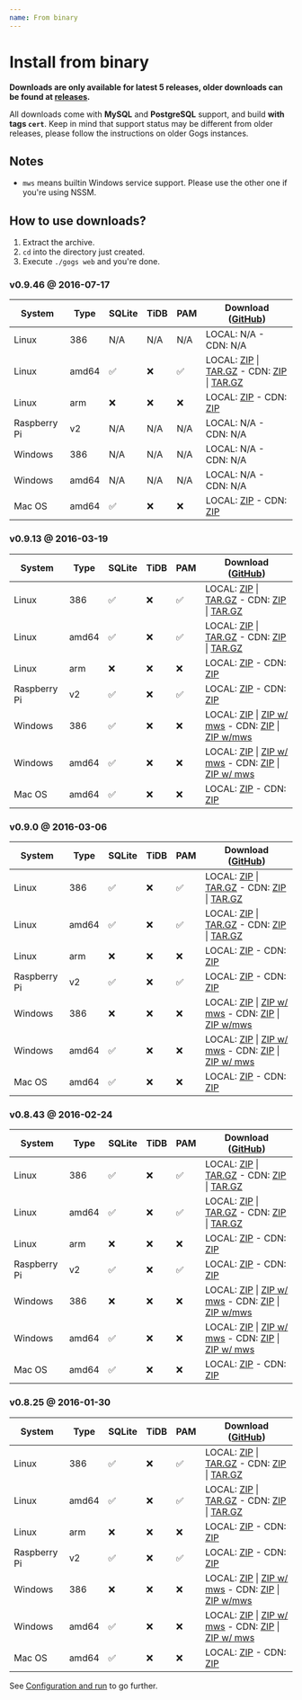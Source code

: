 ```yaml
---
name: From binary
---
```


# Install from binary

**Downloads are only available for latest 5 releases, older downloads can be found at [releases](https://github.com/gogits/gogs/releases?after=v0.8.25).**

All downloads come with **MySQL** and **PostgreSQL** support, and build **with tags `cert`**. Keep in mind that support status may be different from older releases, please follow the instructions on older Gogs instances.

## Notes

- `mws` means builtin Windows service support. Please use the other one if you're using NSSM.

## How to use downloads?

1. Extract the archive.
2. `cd` into the directory just created.
3. Execute `./gogs web` and you're done.

### v0.9.46 @ 2016-07-17

|System|Type|SQLite|TiDB|PAM|Download ([GitHub](https://github.com/gogits/gogs/releases/tag/v0.9.46))|
|------|----|------|----|---|--------|
|Linux|386|N/A|N/A|N/A|LOCAL: N/A - CDN: N/A|
|Linux|amd64|✅|❌|✅|LOCAL: [ZIP](https://dl.gogs.io/gogs_v0.9.46_linux_amd64.zip) \| [TAR.GZ](https://dl.gogs.io/gogs_v0.9.46_linux_amd64.tar.gz) - CDN: [ZIP](https://cdn.gogs.io/gogs_v0.9.46_linux_amd64.zip) \| [TAR.GZ](https://cdn.gogs.io/gogs_v0.9.46_linux_amd64.tar.gz)|
|Linux|arm|❌|❌|❌|LOCAL: [ZIP](https://dl.gogs.io/gogs_v0.9.46_linux_arm.zip) - CDN: [ZIP](https://cdn.gogs.io/gogs_v0.9.46_linux_arm.zip)|
|Raspberry Pi|v2|N/A|N/A|N/A|LOCAL: N/A - CDN: N/A|
|Windows|386|N/A|N/A|N/A|LOCAL: N/A - CDN: N/A|
|Windows|amd64|N/A|N/A|N/A|LOCAL: N/A - CDN: N/A|
|Mac OS|amd64|✅|❌|❌|LOCAL: [ZIP](https://dl.gogs.io/gogs_v0.9.46_darwin_amd64.zip) - CDN: [ZIP](https://cdn.gogs.io/gogs_v0.9.46_darwin_amd64.zip)|

### v0.9.13 @ 2016-03-19

|System|Type|SQLite|TiDB|PAM|Download ([GitHub](https://github.com/gogits/gogs/releases/tag/v0.9.13))|
|------|----|------|----|---|--------|
|Linux|386|✅|❌|✅|LOCAL: [ZIP](https://dl.gogs.io/gogs_v0.9.13_linux_386.zip) \| [TAR.GZ](https://dl.gogs.io/gogs_v0.9.13_linux_386.tar.gz) - CDN: [ZIP](https://cdn.gogs.io/gogs_v0.9.13_linux_386.zip) \| [TAR.GZ](https://cdn.gogs.io/gogs_v0.9.13_linux_386.tar.gz)|
|Linux|amd64|✅|❌|✅|LOCAL: [ZIP](https://dl.gogs.io/gogs_v0.9.13_linux_amd64.zip) \| [TAR.GZ](https://dl.gogs.io/gogs_v0.9.13_linux_amd64.tar.gz) - CDN: [ZIP](https://cdn.gogs.io/gogs_v0.9.13_linux_amd64.zip) \| [TAR.GZ](https://cdn.gogs.io/gogs_v0.9.13_linux_amd64.tar.gz)|
|Linux|arm|❌|❌|❌|LOCAL: [ZIP](https://dl.gogs.io/gogs_v0.9.13_linux_arm.zip) - CDN: [ZIP](https://cdn.gogs.io/gogs_v0.9.13_linux_arm.zip)|
|Raspberry Pi|v2|✅|❌|✅|LOCAL: [ZIP](https://dl.gogs.io/gogs_v0.9.13_raspi2.zip) - CDN: [ZIP](https://cdn.gogs.io/gogs_v0.9.13_raspi2.zip)|
|Windows|386|✅|❌|❌|LOCAL: [ZIP](https://dl.gogs.io/gogs_v0.9.13_windows_386.zip) \| [ZIP w/ mws](https://dl.gogs.io/gogs_v0.9.13_windows_386_mws.zip) - CDN: [ZIP](https://cdn.gogs.io/gogs_v0.9.13_windows_386.zip) \| [ZIP w/mws](https://cdn.gogs.io/gogs_v0.9.13_windows_386_mws.zip)|
|Windows|amd64|✅|❌|❌|LOCAL: [ZIP](https://dl.gogs.io/gogs_v0.9.13_windows_amd64.zip) \| [ZIP w/ mws](https://dl.gogs.io/gogs_v0.9.13_windows_amd64_mws.zip) - CDN: [ZIP](https://cdn.gogs.io/gogs_v0.9.13_windows_amd64.zip) \| [ZIP w/ mws](https://cdn.gogs.io/gogs_v0.9.13_windows_amd64_mws.zip)|
|Mac OS|amd64|✅|❌|❌|LOCAL: [ZIP](https://dl.gogs.io/gogs_v0.9.13_darwin_amd64.zip) - CDN: [ZIP](https://cdn.gogs.io/gogs_v0.9.13_darwin_amd64.zip)|

### v0.9.0 @ 2016-03-06

|System|Type|SQLite|TiDB|PAM|Download ([GitHub](https://github.com/gogits/gogs/releases/tag/v0.9.0))|
|------|----|------|----|---|--------|
|Linux|386|✅|❌|✅|LOCAL: [ZIP](https://dl.gogs.io/gogs_v0.9.0_linux_386.zip) \| [TAR.GZ](https://dl.gogs.io/gogs_v0.9.0_linux_386.tar.gz) - CDN: [ZIP](https://cdn.gogs.io/gogs_v0.9.0_linux_386.zip) \| [TAR.GZ](https://cdn.gogs.io/gogs_v0.9.0_linux_386.tar.gz)|
|Linux|amd64|✅|❌|✅|LOCAL: [ZIP](https://dl.gogs.io/gogs_v0.9.0_linux_amd64.zip) \| [TAR.GZ](https://dl.gogs.io/gogs_v0.9.0_linux_amd64.tar.gz) - CDN: [ZIP](https://cdn.gogs.io/gogs_v0.9.0_linux_amd64.zip) \| [TAR.GZ](https://cdn.gogs.io/gogs_v0.9.0_linux_amd64.tar.gz)|
|Linux|arm|❌|❌|❌|LOCAL: [ZIP](https://dl.gogs.io/gogs_v0.9.0_linux_arm.zip) - CDN: [ZIP](https://cdn.gogs.io/gogs_v0.9.0_linux_arm.zip)|
|Raspberry Pi|v2|✅|❌|✅|LOCAL: [ZIP](https://dl.gogs.io/gogs_v0.9.0_raspi2.zip) - CDN: [ZIP](https://cdn.gogs.io/gogs_v0.9.0_raspi2.zip)|
|Windows|386|❌|❌|❌|LOCAL: [ZIP](https://dl.gogs.io/gogs_v0.9.0_windows_386.zip) \| [ZIP w/ mws](https://dl.gogs.io/gogs_v0.9.0_windows_386_mws.zip) - CDN: [ZIP](https://cdn.gogs.io/gogs_v0.9.0_windows_386.zip) \| [ZIP w/mws](https://cdn.gogs.io/gogs_v0.9.0_windows_386_mws.zip)|
|Windows|amd64|✅|❌|❌|LOCAL: [ZIP](https://dl.gogs.io/gogs_v0.9.0_windows_amd64.zip) \| [ZIP w/ mws](https://dl.gogs.io/gogs_v0.9.0_windows_amd64_mws.zip) - CDN: [ZIP](https://cdn.gogs.io/gogs_v0.9.0_windows_amd64.zip) \| [ZIP w/ mws](https://cdn.gogs.io/gogs_v0.9.0_windows_amd64_mws.zip)|
|Mac OS|amd64|✅|❌|❌|LOCAL: [ZIP](https://dl.gogs.io/gogs_v0.9.0_darwin_amd64.zip) - CDN: [ZIP](https://cdn.gogs.io/gogs_v0.9.0_darwin_amd64.zip)|

### v0.8.43 @ 2016-02-24

|System|Type|SQLite|TiDB|PAM|Download ([GitHub](https://github.com/gogits/gogs/releases/tag/v0.8.43))|
|------|----|------|----|---|--------|
|Linux|386|✅|❌|✅|LOCAL: [ZIP](https://dl.gogs.io/gogs_v0.8.43_linux_386.zip) \| [TAR.GZ](https://dl.gogs.io/gogs_v0.8.43_linux_386.tar.gz) - CDN: [ZIP](https://cdn.gogs.io/gogs_v0.8.43_linux_386.zip) \| [TAR.GZ](https://cdn.gogs.io/gogs_v0.8.43_linux_386.tar.gz)|
|Linux|amd64|✅|❌|✅|LOCAL: [ZIP](https://dl.gogs.io/gogs_v0.8.43_linux_amd64.zip) \| [TAR.GZ](https://dl.gogs.io/gogs_v0.8.43_linux_amd64.tar.gz) - CDN: [ZIP](https://cdn.gogs.io/gogs_v0.8.43_linux_amd64.zip) \| [TAR.GZ](https://cdn.gogs.io/gogs_v0.8.43_linux_amd64.tar.gz)|
|Linux|arm|❌|❌|❌|LOCAL: [ZIP](https://dl.gogs.io/gogs_v0.8.43_linux_arm.zip) - CDN: [ZIP](https://cdn.gogs.io/gogs_v0.8.43_linux_arm.zip)|
|Raspberry Pi|v2|✅|❌|✅|LOCAL: [ZIP](https://dl.gogs.io/gogs_v0.8.43_raspi2.zip) - CDN: [ZIP](https://cdn.gogs.io/gogs_v0.8.43_raspi2.zip)|
|Windows|386|❌|❌|❌|LOCAL: [ZIP](https://dl.gogs.io/gogs_v0.8.43_windows_386.zip) \| [ZIP w/ mws](https://dl.gogs.io/gogs_v0.8.43_windows_386_mws.zip) - CDN: [ZIP](https://cdn.gogs.io/gogs_v0.8.43_windows_386.zip) \| [ZIP w/mws](https://cdn.gogs.io/gogs_v0.8.43_windows_386_mws.zip)|
|Windows|amd64|✅|❌|❌|LOCAL: [ZIP](https://dl.gogs.io/gogs_v0.8.43_windows_amd64.zip) \| [ZIP w/ mws](https://dl.gogs.io/gogs_v0.8.43_windows_amd64_mws.zip) - CDN: [ZIP](https://cdn.gogs.io/gogs_v0.8.43_windows_amd64.zip) \| [ZIP w/ mws](https://cdn.gogs.io/gogs_v0.8.43_windows_amd64_mws.zip)|
|Mac OS|amd64|✅|❌|❌|LOCAL: [ZIP](https://dl.gogs.io/gogs_v0.8.43_darwin_amd64.zip) - CDN: [ZIP](https://cdn.gogs.io/gogs_v0.8.43_darwin_amd64.zip)|

### v0.8.25 @ 2016-01-30

|System|Type|SQLite|TiDB|PAM|Download ([GitHub](https://github.com/gogits/gogs/releases/tag/v0.8.25))|
|------|----|------|----|---|--------|
|Linux|386|✅|❌|✅|LOCAL: [ZIP](https://dl.gogs.io/gogs_v0.8.25_linux_386.zip) \| [TAR.GZ](https://dl.gogs.io/gogs_v0.8.25_linux_386.tar.gz) - CDN: [ZIP](https://cdn.gogs.io/gogs_v0.8.25_linux_386.zip) \| [TAR.GZ](https://cdn.gogs.io/gogs_v0.8.25_linux_386.tar.gz)|
|Linux|amd64|✅|❌|✅|LOCAL: [ZIP](https://dl.gogs.io/gogs_v0.8.25_linux_amd64.zip) \| [TAR.GZ](https://dl.gogs.io/gogs_v0.8.25_linux_amd64.tar.gz) - CDN: [ZIP](https://cdn.gogs.io/gogs_v0.8.25_linux_amd64.zip) \| [TAR.GZ](https://cdn.gogs.io/gogs_v0.8.25_linux_amd64.tar.gz)|
|Linux|arm|❌|❌|❌|LOCAL: [ZIP](https://dl.gogs.io/gogs_v0.8.25_linux_arm.zip) - CDN: [ZIP](https://cdn.gogs.io/gogs_v0.8.25_linux_arm.zip)|
|Raspberry Pi|v2|✅|❌|✅|LOCAL: [ZIP](https://dl.gogs.io/gogs_v0.8.25_raspi2.zip) - CDN: [ZIP](https://cdn.gogs.io/gogs_v0.8.25_raspi2.zip)|
|Windows|386|❌|❌|❌|LOCAL: [ZIP](https://dl.gogs.io/gogs_v0.8.25_windows_386.zip) \| [ZIP w/ mws](https://dl.gogs.io/gogs_v0.8.25_windows_386_mws.zip) - CDN: [ZIP](https://cdn.gogs.io/gogs_v0.8.25_windows_386.zip) \| [ZIP w/mws](https://cdn.gogs.io/gogs_v0.8.25_windows_386_mws.zip)|
|Windows|amd64|✅|❌|❌|LOCAL: [ZIP](https://dl.gogs.io/gogs_v0.8.25_windows_amd64.zip) \| [ZIP w/ mws](https://dl.gogs.io/gogs_v0.8.25_windows_amd64_mws.zip) - CDN: [ZIP](https://cdn.gogs.io/gogs_v0.8.25_windows_amd64.zip) \| [ZIP w/ mws](https://cdn.gogs.io/gogs_v0.8.25_windows_amd64_mws.zip)|
|Mac OS|amd64|✅|❌|❌|LOCAL: [ZIP](https://dl.gogs.io/gogs_v0.8.25_darwin_amd64.zip) - CDN: [ZIP](https://cdn.gogs.io/gogs_v0.8.25_darwin_amd64.zip)|

See [Configuration and run](/docs/installation/configuration_and_run) to go further.